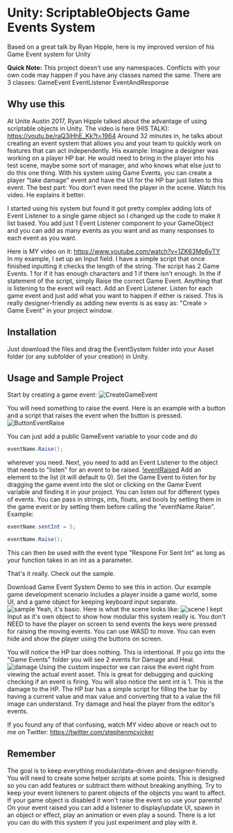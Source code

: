 # Unity: ScriptableObjects Game Events System


Based on a great talk by Ryan Hipple, here is my improved version of his Game Event system for Unity


**Quick Note:**
This project doesn't use any namespaces. 
Conflicts with your own code may happen if you have any classes named the same.
There are 3 classes:
GameEvent
EventListener
EventAndResponse

## Why use this

At Unite Austin 2017, Ryan Hipple talked about the advantage of using scriptable objects in Unity. 
The video is here (HIS TALK):
https://youtu.be/raQ3iHhE_Kk?t=1964
Around 32 minutes in, he talks about creating an event system that allows you and your team to quickly work on features that can act independently. His example: Imagine a designer was working on a player HP bar. He would need to bring in the player into his test scene, maybe some sort of manager, and who knows what else just to do this one thing. With his system using Game Events, you can create a player "take damage" event and have the UI for the HP bar just listen to this event. The best part: You don't even need the player in the scene. Watch his video. He explains it better.

I started using his system but found it got pretty complex adding lots of Event Listener to a single game object so I changed up the code to make it list based. You add just 1 Event Listener component to your GameObject and you can add as many events as you want and as many responses to each event as you want.

Here is MY video on it:
https://www.youtube.com/watch?v=1ZK63Mp6yTY
In my example, I set up an Input field. I have a simple script that once finished inputting it checks the length of the string. 
The script has 2 Game Events. 
1 for if it has enough characters and 1 if there isn't enough.
In the if statement of the script, simply Raise the correct Game Event. Anything that is listening to the event will react.
Add an Event Listener. 
Listen for each game event and just add what you want to happen if either is raised. This is really designer-friendly as adding new events is as easy as: "Create > Game Event" in your project window.


## Installation
Just download the files and drag the EventSystem folder into your Asset folder (or any subfolder of your creation) in Unity.

## Usage and Sample Project

Start by creating a game event:
![CreateGameEvent](https://i.imgur.com/MKbDJDu.png)

You will need something to raise the event.
Here is an example with a button and a script that raises the event when the button is pressed.
![ButtonEventRaise](https://i.imgur.com/oBsLpWp.png)

You can just add a public GameEvent variable to your code and do 
```c#
eventName.Raise(); 
```
wherever you need.
Next, you need to add an Event Listener to the object that needs to "listen" for an event to be raised.
[!eventRaised](https://i.imgur.com/GyaLgKh.png)
Add an element to the list (it will default to 0). 
Set the Game Event to listen for by dragging the game event into the slot or clicking on the Game Event variable and finding it in your project.
You can listen out for different types of events. You can pass in strings, ints, floats, and bools by setting them in the game event or by setting them before calling the "eventName.Raise".
Example:
```c#
eventName.sentInt = 5;

eventName.Raise();
```
This can then be used with the event type "Respone For Sent Int" as long as your function takes in an int as a parameter.

That's it really.
Check out the sample.

Download Game Event System Demo to see this in action.
Our example game development scenario includes a player inside a game world, some UI, and a game object for keeping keyboard input separate.  
![sample](https://i.imgur.com/ludHm1p.png)
Yeah, it's basic. 
Here is what the scene looks like:
![scene](https://i.imgur.com/xDCTJNJ.png)
I kept Input as it's own object to show how modular this system really is.
You don't NEED to have the player on screen to send events the keys were pressed for raising the moving events.
You can use WASD to move. You can even hide and show the player using the buttons on screen.

You will notice the HP bar does nothing. This is intentional.
If you go into the "Game Events" folder you will see 2 events for Damage and Heal.
![damage](https://i.imgur.com/WyEqd3l.png)
Using the custom inspector we can raise the event right from viewing the actual event asset. This is great for debugging and quicking checking if an event is firing.
You will also notice the sent int is 1. This is the damage to the HP.
The HP bar has a simple script for filling the bar by having a current value and max value and converting that to a value the fill image can understand.
Try damage and heal the player from the editor's events.


If you found any of that confusing, watch MY video above or reach out to me on Twitter: https://twitter.com/stephenmcvicker

## Remember

The goal is to keep everything modular/data-driven and designer-friendly. 
You will need to create some helper scripts at some points.
This is designed so you can add features or subtract them without breaking anything.
Try to keep your event listeners to parent objects of the objects you want to affect. If your game object is disabled it won't raise the event so use your parents! 
On your event raised you can add a listener to display/update UI, spawn in an object or effect, play an animation or even play a sound. There is a lot you can do with this system if you just experiment and play with it.
